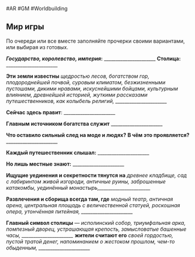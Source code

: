 #AR  #GM  #Worldbuilding

## Мир игры
По очереди или все вместе заполняйте прочерки своими вариантами, или выбирая из готовых.

***Государство, королевство, империя*:** \_\_\_\_\_\_\_\_\_\_\_\_\_\_\_\_\_\_\_\_\_\_
**Столица:** \_\_\_\_\_\_\_\_\_\_\_\_\_\_\_\_\_\_\_\_\_\_

**Эти земли известны** 
*щедростью лесов, богатством  гор, плодороднейшей почвой, суровым климатом,  безжизненными пустошами, дикими нравами,  искуснейшими бойцами, культурным влиянием,  древнейшей историей, жуткими рассказами  путешественников, как колыбель религий, \_\_\_\_\_\_\_\_\_\_\_\_\_\_\_\_\_\_\_\_\_\_*

**Сейчас здесь правит**: \_\_\_\_\_\_\_\_\_\_\_\_\_\_\_\_\_\_\_\_\_\_

**Главным источником богатства служит**  \_\_\_\_\_\_\_\_\_\_\_\_\_\_\_\_\_\_\_\_\_\_

**Что оставило сильный след на моде и людях?**
**В чём это проявляется?** \_\_\_\_\_\_\_\_\_\_\_\_\_\_\_\_\_\_\_\_\_\_

**Каждый путешественник слышал:** \_\_\_\_\_\_\_\_\_\_\_\_\_\_\_\_\_\_\_\_\_\_

**Но лишь местные знают:** \_\_\_\_\_\_\_\_\_\_\_\_\_\_\_\_\_\_\_\_\_\_

**Ищущие уединения и секретности тянутся на** 
*древнее кладбище, сад с лабиринтом живой изгороди,  античные руины, заброшенные катакомбы,  уединённый монастырь,\_\_\_\_\_\_\_\_\_\_\_\_\_\_\_\_\_\_\_\_\_\_*

**Развлечения и сборища всегда там, где** 
*модный  театр, античная арена, центральная площадь  с величественной статуей, роскошная опера,  утончённая питейная, \_\_\_\_\_\_\_\_\_\_\_\_\_\_\_\_\_\_\_\_\_\_*

**Главный символ столицы** — 
*исполинский  собор, триумфальная арка, помпезный дворец,  устрашающая крепость, замысловатые башенные  часы, \_\_\_\_\_\_\_\_\_\_\_\_\_\_\_\_\_\_\_\_\_\_*
**жители считают его** 
*своей гордостью, пустой тратой  денег, напоминанием о жестоком прошлом, чем-то  обыденным, \_\_\_\_\_\_\_\_\_\_\_\_\_\_\_\_\_\_\_\_\_\_* 